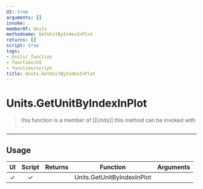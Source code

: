 ```yaml
---
UI: true
arguments: []
invoke: .
memberOf: Units
methodname: GetUnitByIndexInPlot
returns: []
script: true
tags:
- Units/_function
- function/UI
- function/script
title: Units.GetUnitByIndexInPlot
---
```

# Units.GetUnitByIndexInPlot
> this function is a member of [[Units]]
> this method can be invoked with `.`
-----
## Usage
|  UI | Script | Returns | Function | Arguments |
|:---:|:------:|-------:|:--------:|:---------|
|✓|✓||Units.GetUnitByIndexInPlot||
